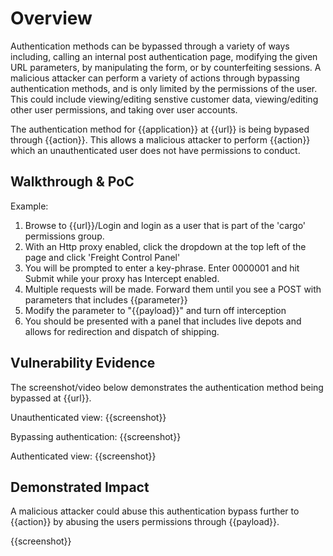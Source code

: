 # Overview
<!--
**Please replace text in each section below**

Authentication Bypass Report

Resources:
- https://owasp.org/www-project-web-security-testing-guide/latest/4-Web_Application_Security_Testing/04-Authentication_Testing/04-Testing_for_Bypassing_Authentication_Schema
- https://www.bugcrowd.com/blog/authentication-bypass/
-->
Authentication methods can be bypassed through a variety of ways including, calling an internal post authentication page, modifying the given URL parameters, by manipulating the form, or by counterfeiting sessions. A malicious attacker can perform a variety of actions through bypassing authentication methods, and is only limited by the permissions of the user. This could include viewing/editing senstive customer data, viewing/editing other user permissions, and taking over user accounts. 

The authentication method for {{application}} at {{url}} is being bypased through {{action}}. This allows a malicious attacker to perform {{action}} which an unauthenticated user does not have permissions to conduct.

## Walkthrough & PoC
<!--
Provide a step-by-step walkthrough on how to access the vulnerable authentication mechanism and how to exploit the vulnerability to obtain access or perform a function that is intended to enforce authentication.
Adding a dot-pointed walkthrough with relevant screenshots will speed triage time and result in faster rewards!
-->

Example:
1. Browse to {{url}}/Login and login as a user that is part of the 'cargo' permissions group.
2. With an Http proxy enabled, click the dropdown at the top left of the page and click 'Freight Control Panel'
3. You will be prompted to enter a key-phrase. Enter 0000001 and hit Submit while your proxy has Intercept enabled.
4. Multiple requests will be made. Forward them until you see a POST with parameters that includes {{parameter}}
4. Modify the parameter to "{{payload}}" and turn off interception
5. You should be presented with a panel that includes live depots and allows for redirection and dispatch of shipping.

## Vulnerability Evidence
<!--
Your submission MUST include evidence of the vulnerability and not be theoretical in nature.

For authentication bypass vulnerabilities, include instructions on how to access the vulnerable authentication mechanism and steps to bypass it in order to perform a function or access data not intended for that user.
Provide screenshots to show the functionality accessed without valid authentication. 
-->

The screenshot/video below demonstrates the authentication method being bypassed at {{url}}.

Unauthenticated view:
{{screenshot}}

Bypassing authentication:
{{screenshot}}

Authenticated view:
{{screenshot}}

## Demonstrated Impact
<!--
Explain why this bypass is a risk and how it can be used as an attack vector. If safe, perform a function that is shown to require authentication.
-->
A malicious attacker could abuse this authentication bypass further to {{action}} by abusing the users permissions through {{payload}}.

{{screenshot}}